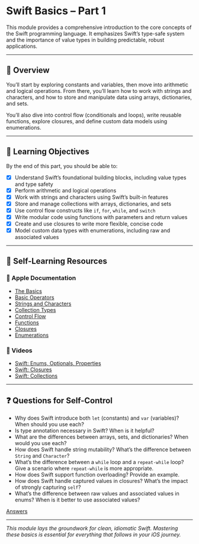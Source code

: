 # Swift Basics – Part 1

This module provides a comprehensive introduction to the core concepts of the Swift programming language. It emphasizes Swift’s type-safe system and the importance of value types in building predictable, robust applications.

---

## 🧠 Overview

You’ll start by exploring constants and variables, then move into arithmetic and logical operations. From there, you’ll learn how to work with strings and characters, and how to store and manipulate data using arrays, dictionaries, and sets.

You’ll also dive into control flow (conditionals and loops), write reusable functions, explore closures, and define custom data models using enumerations.

---

## 🎯 Learning Objectives

By the end of this part, you should be able to:

- [x] Understand Swift’s foundational building blocks, including value types and type safety
- [x] Perform arithmetic and logical operations
- [x] Work with strings and characters using Swift’s built-in features
- [x] Store and manage collections with arrays, dictionaries, and sets
- [x] Use control flow constructs like `if`, `for`, `while`, and `switch`
- [x] Write modular code using functions with parameters and return values
- [x] Create and use closures to write more flexible, concise code
- [x] Model custom data types with enumerations, including raw and associated values

---

## 📎 Self-Learning Resources

### 📖 Apple Documentation
- [The Basics](https://docs.swift.org/swift-book/documentation/the-swift-programming-language/thebasics/)
- [Basic Operators](https://docs.swift.org/swift-book/documentation/the-swift-programming-language/basicoperators)
- [Strings and Characters](https://docs.swift.org/swift-book/documentation/the-swift-programming-language/stringsandcharacters/)
- [Collection Types](https://docs.swift.org/swift-book/documentation/the-swift-programming-language/collectiontypes)
- [Control Flow](https://docs.swift.org/swift-book/documentation/the-swift-programming-language/controlflow)
- [Functions](https://docs.swift.org/swift-book/documentation/the-swift-programming-language/functions)
- [Closures](https://docs.swift.org/swift-book/documentation/the-swift-programming-language/closures)
- [Enumerations](https://docs.swift.org/swift-book/documentation/the-swift-programming-language/enumerations)

### 🎥 Videos
- [Swift: Enums, Optionals, Properties](https://youtu.be/ecBhz5YITG4)
- [Swift: Closures](https://youtu.be/DqqrkbU6Csc)
- [Swift: Collections](https://youtu.be/N0HDxnj8zuo)

---

## ❓ Questions for Self-Control

- Why does Swift introduce both `let` (constants) and `var` (variables)? When should you use each?
- Is type annotation necessary in Swift? When is it helpful?
- What are the differences between arrays, sets, and dictionaries? When would you use each?
- How does Swift handle string mutability? What’s the difference between `String` and `Character`?
- What’s the difference between a `while` loop and a `repeat-while` loop? Give a scenario where `repeat-while` is more appropriate.
- How does Swift support function overloading? Provide an example.
- How does Swift handle captured values in closures? What’s the impact of strongly capturing `self`?
- What’s the difference between raw values and associated values in enums? When is it better to use associated values?

[Answers](./Answers.md)

---

_This module lays the groundwork for clean, idiomatic Swift. Mastering these basics is essential for everything that follows in your iOS journey._